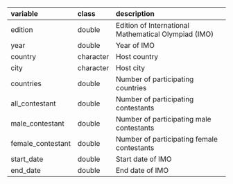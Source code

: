 |variable          |class     |description                           |
|:-----------------|:---------|:-------------------------------------|
|edition           |double    |Edition of International Mathematical Olympiad (IMO) |
|year              |double    |Year of IMO |
|country           |character |Host country |
|city              |character |Host city |
|countries         |double    |Number of participating countries|
|all_contestant    |double    |Number of participating contestants|
|male_contestant   |double    |Number of participating male contestants |
|female_contestant |double    |Number of participating female contestants |
|start_date        |double    |Start date of IMO |
|end_date          |double    |End date of IMO |
